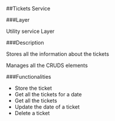 ##Tickets Service

###Layer

Utility service Layer

###Description 

Stores all the information about the tickets

Manages all the CRUDS elements

###Functionalities

* Store the ticket
* Get all the tickets for a date
* Get all the tickets
* Update the date of a ticket
* Delete a ticket

